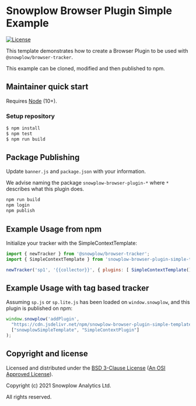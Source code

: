 # Snowplow Browser Plugin Simple Example

[![License][license-image]](LICENSE)

This template demonstrates how to create a Browser Plugin to be used with `@snowplow/browser-tracker`.

This example can be cloned, modified and then published to npm.

## Maintainer quick start

Requires [Node](https://nodejs.org/en/) (10+).

### Setup repository

```bash
$ npm install
$ npm test
$ npm run build
```

## Package Publishing

Update `banner.js` and `package.json` with your information.

We advise naming the package `snowplow-browser-plugin-*` where `*` describes what this plugin does.

```bash
npm run build
npm login
npm publish
```

## Example Usage from npm

Initialize your tracker with the SimpleContextTemplate:

```js
import { newTracker } from '@snowplow/browser-tracker';
import { SimpleContextTemplate } from 'snowplow-browser-plugin-simple-template';

newTracker('sp1', '{{collector}}', { plugins: [ SimpleContextTemplate() ] });
```

## Example Usage with tag based tracker

Assuming `sp.js` or `sp.lite.js` has been loaded on `window.snowplow`, and this plugin is published on npm:

```js
window.snowplow('addPlugin', 
  "https://cdn.jsdelivr.net/npm/snowplow-browser-plugin-simple-template@latest/dist/index.umd.min.js",
  ["snowplowSimpleTemplate", "SimpleContextPlugin"]
);
```

## Copyright and license

Licensed and distributed under the [BSD 3-Clause License](LICENSE) ([An OSI Approved License][osi]).

Copyright (c) 2021 Snowplow Analytics Ltd.

All rights reserved.

[docs]: https://docs.snowplowanalytics.com/docs/collecting-data/collecting-from-own-applications/javascript-tracker/
[osi]: https://opensource.org/licenses/BSD-3-Clause
[license-image]: https://img.shields.io/github/license/snowplow-incubator/snowplow-browser-plugin-simple-template
